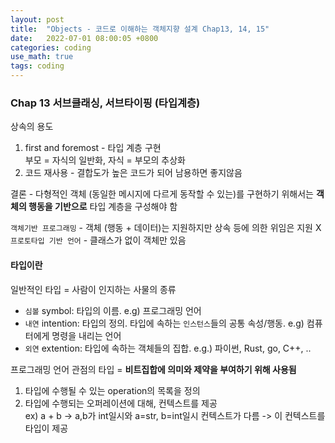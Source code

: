 ```yaml
---
layout: post
title:  "Objects - 코드로 이해하는 객체지향 설계 Chap13, 14, 15"
date:   2022-07-01 08:00:05 +0800
categories: coding
use_math: true
tags: coding
---
```



### Chap 13 서브클래싱, 서브타이핑 (타입계층)

상속의 용도
1. first and foremost - 타입 계층 구현  
  부모 = 자식의 일반화, 자식 = 부모의 추상화
2. 코드 재사용 - 결합도가 높은 코드가 되어 남용하면 좋지않음

결론 - 다형적인 객체 (동일한 메시지에 다르게 동작할 수 있는)를 구현하기 위해서는 __객체의 행동을 기반으로__ 타입 계층을 구성해야 함

`객체기반 프로그래밍` - 객체 (행동 + 데이터)는 지원하지만 상속 등에 의한 위임은 지원 X
`프로토타입 기반 언어` - 클래스가 없이 객체만 있음

#### 타입이란

일반적인 타입 = 사람이 인지하는 사물의 종류
- `심볼` symbol: 타입의 이름. e.g) 프로그래밍 언어
- `내연` intention: 타입의 정의. 타입에 속하는 `인스턴스`들의 공통 속성/행동. e.g) 컴퓨터에게 명령을 내리는 언어
- `외연` extention: 타입에 속하는 객체들의 집합. e.g.) 파이썬, Rust, go, C++, ..


프로그래밍 언어 관점의 타입 = __비트집합에 의미와 제약을 부여하기 위해 사용됨__
1. 타입에 수행될 수 있는 operation의 목록을 정의
2. 타입에 수행되는 오퍼레이션에 대해, 컨텍스트를 제공  
  ex) a + b -> a,b가 int일시와 a=str, b=int일시 컨텍스트가 다름 -> 이 컨텍스트를 타입이 제공



